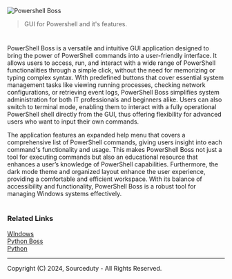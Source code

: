 ![Powershell Boss](https://github.com/user-attachments/assets/414a1330-b1c5-4e42-a401-42a18def96ff)

> GUI for Powershell and it's features.
#

PowerShell Boss is a versatile and intuitive GUI application designed to bring the power of PowerShell commands into a user-friendly interface. It allows users to access, run, and interact with a wide range of PowerShell functionalities through a simple click, without the need for memorizing or typing complex syntax. With predefined buttons that cover essential system management tasks like viewing running processes, checking network configurations, or retrieving event logs, PowerShell Boss simplifies system administration for both IT professionals and beginners alike. Users can also switch to terminal mode, enabling them to interact with a fully operational PowerShell shell directly from the GUI, thus offering flexibility for advanced users who want to input their own commands.

The application features an expanded help menu that covers a comprehensive list of PowerShell commands, giving users insight into each command's functionality and usage. This makes PowerShell Boss not just a tool for executing commands but also an educational resource that enhances a user’s knowledge of PowerShell capabilities. Furthermore, the dark mode theme and organized layout enhance the user experience, providing a comfortable and efficient workspace. With its balance of accessibility and functionality, PowerShell Boss is a robust tool for managing Windows systems effectively.

#
### Related Links

[WIndows](https://github.com/sourceduty/Windows)
<br>
[Python Boss](https://github.com/sourceduty/Python_Boss)
<br>
[Python](https://github.com/sourceduty/Python)

***
Copyright (C) 2024, Sourceduty - All Rights Reserved.
